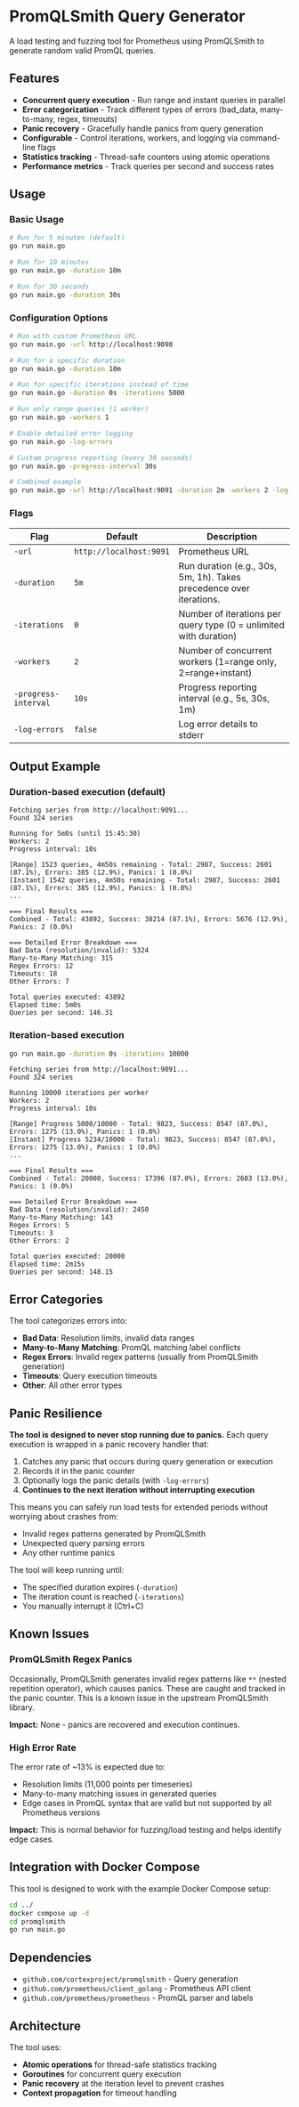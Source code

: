# PromQLSmith Query Generator

A load testing and fuzzing tool for Prometheus using PromQLSmith to generate random valid PromQL queries.

## Features

- **Concurrent query execution** - Run range and instant queries in parallel
- **Error categorization** - Track different types of errors (bad_data, many-to-many, regex, timeouts)
- **Panic recovery** - Gracefully handle panics from query generation
- **Configurable** - Control iterations, workers, and logging via command-line flags
- **Statistics tracking** - Thread-safe counters using atomic operations
- **Performance metrics** - Track queries per second and success rates

## Usage

### Basic Usage

```bash
# Run for 5 minutes (default)
go run main.go

# Run for 10 minutes
go run main.go -duration 10m

# Run for 30 seconds
go run main.go -duration 30s
```

### Configuration Options

```bash
# Run with custom Prometheus URL
go run main.go -url http://localhost:9090

# Run for a specific duration
go run main.go -duration 10m

# Run for specific iterations instead of time
go run main.go -duration 0s -iterations 5000

# Run only range queries (1 worker)
go run main.go -workers 1

# Enable detailed error logging
go run main.go -log-errors

# Custom progress reporting (every 30 seconds)
go run main.go -progress-interval 30s

# Combined example
go run main.go -url http://localhost:9091 -duration 2m -workers 2 -log-errors -progress-interval 15s
```

### Flags

| Flag | Default | Description |
|------|---------|-------------|
| `-url` | `http://localhost:9091` | Prometheus URL |
| `-duration` | `5m` | Run duration (e.g., 30s, 5m, 1h). Takes precedence over iterations. |
| `-iterations` | `0` | Number of iterations per query type (0 = unlimited with duration) |
| `-workers` | `2` | Number of concurrent workers (1=range only, 2=range+instant) |
| `-progress-interval` | `10s` | Progress reporting interval (e.g., 5s, 30s, 1m) |
| `-log-errors` | `false` | Log error details to stderr |

## Output Example

### Duration-based execution (default)

```text
Fetching series from http://localhost:9091...
Found 324 series

Running for 5m0s (until 15:45:30)
Workers: 2
Progress interval: 10s

[Range] 1523 queries, 4m50s remaining - Total: 2987, Success: 2601 (87.1%), Errors: 385 (12.9%), Panics: 1 (0.0%)
[Instant] 1542 queries, 4m50s remaining - Total: 2987, Success: 2601 (87.1%), Errors: 385 (12.9%), Panics: 1 (0.0%)
...

=== Final Results ===
Combined - Total: 43892, Success: 38214 (87.1%), Errors: 5676 (12.9%), Panics: 2 (0.0%)

=== Detailed Error Breakdown ===
Bad Data (resolution/invalid): 5324
Many-to-Many Matching: 315
Regex Errors: 12
Timeouts: 18
Other Errors: 7

Total queries executed: 43892
Elapsed time: 5m0s
Queries per second: 146.31
```

### Iteration-based execution

```bash
go run main.go -duration 0s -iterations 10000
```

```text
Fetching series from http://localhost:9091...
Found 324 series

Running 10000 iterations per worker
Workers: 2
Progress interval: 10s

[Range] Progress 5000/10000 - Total: 9823, Success: 8547 (87.0%), Errors: 1275 (13.0%), Panics: 1 (0.0%)
[Instant] Progress 5234/10000 - Total: 9823, Success: 8547 (87.0%), Errors: 1275 (13.0%), Panics: 1 (0.0%)
...

=== Final Results ===
Combined - Total: 20000, Success: 17396 (87.0%), Errors: 2603 (13.0%), Panics: 1 (0.0%)

=== Detailed Error Breakdown ===
Bad Data (resolution/invalid): 2450
Many-to-Many Matching: 143
Regex Errors: 5
Timeouts: 3
Other Errors: 2

Total queries executed: 20000
Elapsed time: 2m15s
Queries per second: 148.15
```

## Error Categories

The tool categorizes errors into:

- **Bad Data**: Resolution limits, invalid data ranges
- **Many-to-Many Matching**: PromQL matching label conflicts
- **Regex Errors**: Invalid regex patterns (usually from PromQLSmith generation)
- **Timeouts**: Query execution timeouts
- **Other**: All other error types

## Panic Resilience

**The tool is designed to never stop running due to panics.** Each query execution is wrapped in a panic recovery handler that:

1. Catches any panic that occurs during query generation or execution
2. Records it in the panic counter
3. Optionally logs the panic details (with `-log-errors`)
4. **Continues to the next iteration without interrupting execution**

This means you can safely run load tests for extended periods without worrying about crashes from:

- Invalid regex patterns generated by PromQLSmith
- Unexpected query parsing errors
- Any other runtime panics

The tool will keep running until:

- The specified duration expires (`-duration`)
- The iteration count is reached (`-iterations`)
- You manually interrupt it (Ctrl+C)

## Known Issues

### PromQLSmith Regex Panics

Occasionally, PromQLSmith generates invalid regex patterns like `**` (nested repetition operator), which causes panics. These are caught and tracked in the panic counter. This is a known issue in the upstream PromQLSmith library.

**Impact:** None - panics are recovered and execution continues.

### High Error Rate

The error rate of ~13% is expected due to:

- Resolution limits (11,000 points per timeseries)
- Many-to-many matching issues in generated queries
- Edge cases in PromQL syntax that are valid but not supported by all Prometheus versions

**Impact:** This is normal behavior for fuzzing/load testing and helps identify edge cases.

## Integration with Docker Compose

This tool is designed to work with the example Docker Compose setup:

```bash
cd ../
docker compose up -d
cd promqlsmith
go run main.go
```

## Dependencies

- `github.com/cortexproject/promqlsmith` - Query generation
- `github.com/prometheus/client_golang` - Prometheus API client
- `github.com/prometheus/prometheus` - PromQL parser and labels

## Architecture

The tool uses:

- **Atomic operations** for thread-safe statistics tracking
- **Goroutines** for concurrent query execution
- **Panic recovery** at the iteration level to prevent crashes
- **Context propagation** for timeout handling
